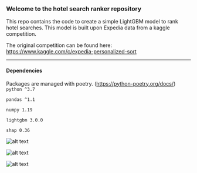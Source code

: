 ### Welcome to the hotel search ranker repository
This repo contains the code to create a simple LightGBM model to rank hotel searches. This model is built upon Expedia data from a kaggle competition.

The original competition can be found here: <https://www.kaggle.com/c/expedia-personalized-sort>

---

#### Dependencies
Packages are managed with poetry. (<https://python-poetry.org/docs/>)
`python ^3.7`

`pandas ^1.1`

`numpy 1.19`

`lightgbm 3.0.0`

`shap 0.36`


![alt text](https://upload.wikimedia.org/wikipedia/commons/f/f8/Python_logo_and_wordmark.svg "Logo Title Text 1")

![alt text](https://lightgbm.readthedocs.io/en/latest/_images/LightGBM_logo_black_text.svg "Logo Title Text 1")

![alt text](https://user-images.githubusercontent.com/38404461/65588818-7734b500-df88-11e9-907c-a0bc0c0fdfc1.png "Logo Title Text 1")


